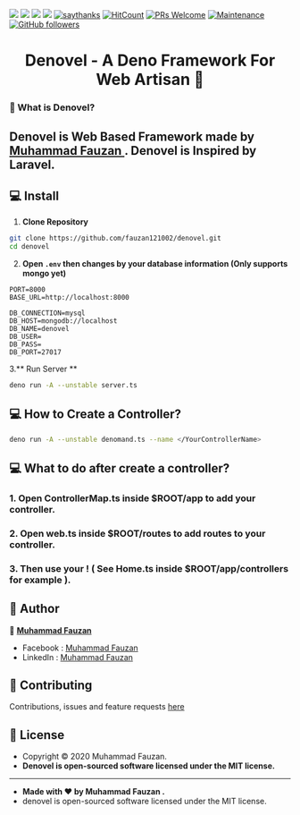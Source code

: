 [![](https://img.shields.io/github/issues/fauzan121002/denovel?style=flat-square)](https://img.shields.io/github/issues/fauzan121002/denovel?style=flat-square) ![](https://img.shields.io/github/stars/fauzan121002/denovel?style=flat-square)
![](https://img.shields.io/github/forks/fauzan121002/denovel?style=flat-square) ![](https://img.shields.io/github/license/fauzan121002/denovel?style=flat-square) [![saythanks](https://img.shields.io/badge/say-thanks-ff69b4.svg?style=flat-square)](https://saythanks.io/to/zaidanline67%40gmail.com) [![HitCount](http://hits.dwyl.com/fauzan121002/https://github.com/fauzan121002/denovel.svg)](http://hits.dwyl.com/fauzan121002/https://github.com/fauzan121002/denovel)  [![PRs Welcome](https://img.shields.io/badge/PRs-welcome-brightgreen.svg?style=flat-square)](http://makeapullrequest.com) [![Maintenance](https://img.shields.io/badge/Maintained%3F-yes-green.svg?style=flat-square)](https://GitHub.com/Naereen/StrapDown.js/graphs/commit-activity) [![GitHub followers](https://img.shields.io/github/followers/fauzan121002.svg?style=flat-square&label=Follow&maxAge=2592000)](https://github.com/fauzan121002?tab=followers)

<h1 align="center">Denovel - A Deno Framework For Web Artisan 👋</h1>

### 🤔 What is Denovel?
Denovel is Web Based Framework made by <a href="https://github.com/fauzan121002"> Muhammad Fauzan </a>. **Denovel is Inspired by Laravel.**
------------

## 💻 Install

1. **Clone Repository**
```bash
git clone https://github.com/fauzan121002/denovel.git
cd denovel
```

2. **Open ```.env``` then changes by your database information (Only supports mongo yet)**
```
PORT=8000
BASE_URL=http://localhost:8000

DB_CONNECTION=mysql
DB_HOST=mongodb://localhost
DB_NAME=denovel
DB_USER=
DB_PASS=
DB_PORT=27017
```

3.** Run Server **
```bash
deno run -A --unstable server.ts
```

## 💻 How to Create a Controller?
```bash
deno run -A --unstable denomand.ts --name </YourControllerName>
```

## 💻 What to do after create a controller?

### 1. Open ControllerMap.ts inside $ROOT/app to add your controller.
### 2. Open web.ts inside $ROOT/routes to add routes to your controller.
### 3. Then use your </YourControllerName>! ( See Home.ts inside $ROOT/app/controllers for example ).


## 🧑 Author

👤 <a href="https://www.facebook.com/fauzandotjs"> **Muhammad Fauzan**</a>
- Facebook : <a href="https://www.facebook.com/fauzandotjs"> Muhammad Fauzan</a>
- LinkedIn : <a href="https://www.linkedin.com/in/muhammad-fauzan-b6824b18b/"> Muhammad Fauzan</a>

## 🤝 Contributing
Contributions, issues and feature requests <a href="https://t.me/fauzandevelover"> here</a>


## 📝 License
- Copyright © 2020 Muhammad Fauzan.
- **Denovel is open-sourced software licensed under the MIT license.**

------------

- **Made with ❤️ by Muhammad Fauzan .**
- denovel is open-sourced software licensed under the MIT license.

